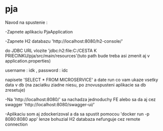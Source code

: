 # pja
Navod na spustenie :

-Zapnete aplikaciu PjaApplication

-Zapnete H2 databazu 'http://localhost:8080/h2-console/'
 
do JDBC URL vlozite  'jdbc:h2:file:C:/CESTA K PRIECINKU/pja/src/main/resources'(tuto path bude treba asi zmenit aj v application.properties)
 
username : idk , password : idc 
 
napisete 'SELECT * FROM MICROSERVICE' a date run co vam ukaze vsetky data v db (na zaciatku ziadne niesu, po znovuspusteni aplikacie sa db zresetuje)

-Na 'http://localhost:8080/' sa nachadza jednoduchy FE alebo sa da aj cez swagger 'http://localhost:8080/swagger-ui/'

-Aplikaciu som aj zdockerizoval a da sa spustit pomocou 'docker run -p 8080:8080 app' lenze bohuzial H2 databaza nefunguje cez remote connection 